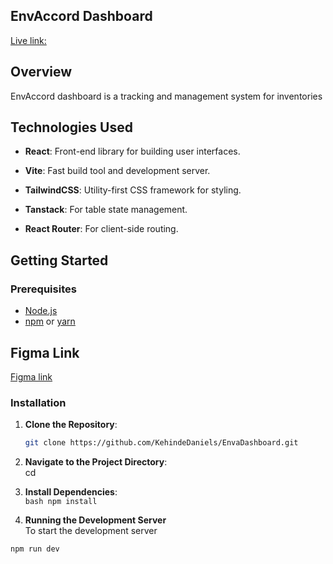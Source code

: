 ## EnvAccord Dashboard                                        
  [Live link:](https://inventory-alpha-dusky.vercel.app/)
  
## Overview
EnvAccord dashboard is a tracking and management system for inventories                    
  

## Technologies Used
- **React**: Front-end library for building user interfaces.
- **Vite**: Fast build tool and development server.
- **TailwindCSS**: Utility-first CSS framework for styling.
- **Tanstack**: For table state management.                    
  
- **React Router**: For client-side routing.

## Getting Started

### Prerequisites                    
  
- [Node.js](https://nodejs.org/)                    
- [npm](https://www.npmjs.com/) or [yarn](https://yarnpkg.com/)

## Figma Link                    
  [Figma link](https://www.figma.com/design/MAWyTT72uIPiNuLMxDheav/Envaccord-Inventory?node-id=163-7183&t=zB7MF75mlIKtlAHX-1)

### Installation

1. **Clone the Repository**:
   ```bash                                                                                                                                                                                                           
   git clone https://github.com/KehindeDaniels/EnvaDashboard.git
   
2. **Navigate to the Project Directory**:                                                            
cd <project-directory>

3. **Install Dependencies**:                                                                                                                                             
 ``bash
  npm install
``
5. **Running the Development Server**                                                                                                                                            
  To start the development server                                                                              
  ```bash
npm run dev
